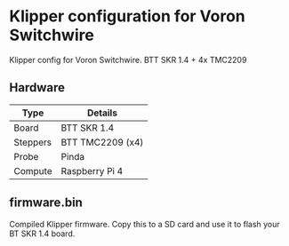 # Klipper configuration for Voron Switchwire

Klipper config for Voron Switchwire. BTT SKR 1.4 + 4x TMC2209


## Hardware

|Type|Details|
|-|-|
|Board|BTT SKR 1.4|
|Steppers|BTT TMC2209 (x4)|
|Probe|Pinda|
|Compute|Raspberry Pi 4|

## firmware.bin

Compiled Klipper firmware. Copy this to a SD card and use it to flash your BT SKR 1.4 board.
